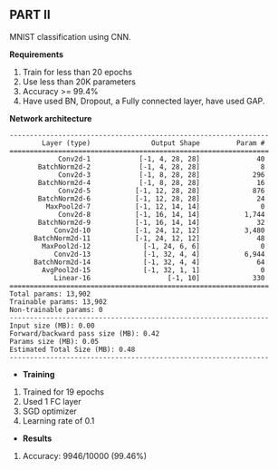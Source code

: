 ## PART II
MNIST classification using CNN.   

**Requirements** 
1. Train for less than 20 epochs
2. Use less than 20K parameters
3. Accuracy >= 99.4%
4. Have used BN, Dropout, a Fully connected layer, have used GAP.  

**Network architecture**
```
----------------------------------------------------------------
        Layer (type)               Output Shape         Param #
================================================================
            Conv2d-1            [-1, 4, 28, 28]              40
       BatchNorm2d-2            [-1, 4, 28, 28]               8
            Conv2d-3            [-1, 8, 28, 28]             296
       BatchNorm2d-4            [-1, 8, 28, 28]              16
            Conv2d-5           [-1, 12, 28, 28]             876
       BatchNorm2d-6           [-1, 12, 28, 28]              24
         MaxPool2d-7           [-1, 12, 14, 14]               0
            Conv2d-8           [-1, 16, 14, 14]           1,744
       BatchNorm2d-9           [-1, 16, 14, 14]              32
           Conv2d-10           [-1, 24, 12, 12]           3,480
      BatchNorm2d-11           [-1, 24, 12, 12]              48
        MaxPool2d-12             [-1, 24, 6, 6]               0
           Conv2d-13             [-1, 32, 4, 4]           6,944
      BatchNorm2d-14             [-1, 32, 4, 4]              64
        AvgPool2d-15             [-1, 32, 1, 1]               0
           Linear-16                   [-1, 10]             330
================================================================
Total params: 13,902
Trainable params: 13,902
Non-trainable params: 0
----------------------------------------------------------------
Input size (MB): 0.00
Forward/backward pass size (MB): 0.42
Params size (MB): 0.05
Estimated Total Size (MB): 0.48
----------------------------------------------------------------
```

* **Training**
1. Trained for 19 epochs
2. Used 1 FC layer
3. SGD optimizer 
4. Learning rate of 0.1

* **Results**
1. Accuracy: 9946/10000 (99.46%)
